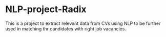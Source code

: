 # NLP-project-Radix
This is a project to extract relevant data from CVs using NLP to be further used in matching thr candidates with right job vacancies.
